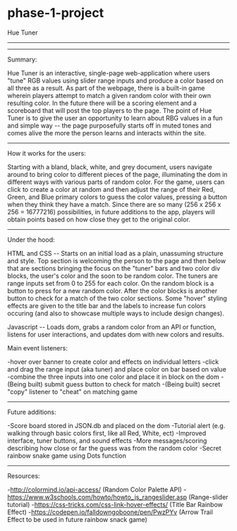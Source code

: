 # phase-1-project
Hue Tuner

********************************************

____________________________________________


Summary:


  Hue Tuner is an interactive, single-page web-application where users "tune" RGB values using slider range inputs and produce a color based on all three as a result. As part of the webpage, there is a built-in game wherein players attempt to match a given random color with their own resulting color. In the future there will be a scoring element and a scoreboard that will post the top players to the page. The point of Hue Tuner is to give the user an opportunity to learn about RBG values in a fun and simple way -- the page purposefully starts off in muted tones and comes alive the more the person learns and interacts within the site.


____________________________________________


How it works for the users:

 Starting with a bland, black, white, and grey document, users navigate around to bring color to different pieces of the page, illuminating the dom in different ways with various parts of random color. For the game, users can click to create a color at random and then adjust the range of their Red, Green, and Blue primary colors to guess the color values, pressing a button when they think they have a match. Since there are so many (256 x 256 x 256 = 16777216) possibilities, in future additions to the app,  players will obtain points based on how close they get to the original color.


 ___________________________________________


Under the hood:


HTML and CSS -- Starts on an initial load as a plain, unassuming structure and style. Top section is welcoming the person to the page and then below that are sections bringing the focus on the "tuner" bars and two color div blocks, the user's color and the soon to be random color. The tuners are range inputs set from 0 to 255 for each color. On the random block is a button to press for a new random color. After the color blocks is another button to check for a match of the two color sections. Some "hover" styling effects are given to the title bar and the labels to increase fun colors occuring (and also to showcase multiple ways to include design changes).


Javascript -- Loads dom, grabs a random color from an API or function, listens for user interactions, and updates dom with new colors and results.


Main event listeners:


  -hover over banner to create color and effects on individual letters
  -click and drag the range input (aka tuner) and place color on bar based on value
  -combine the three inputs into one color and place it in block on the dom
  -(Being built) submit guess button to check for match
  -(Being built) secret "copy" listener to "cheat" on matching game


____________________________________________


Future additions:


  -Score board stored in JSON.db and placed on the dom
  -Tutorial alert (e.g. walking through basic colors first, like all Red, White, ect)
  -Improved interface, tuner buttons, and sound effects
  -More messages/scoring describing how close or far the guess was from the random color
  -Secret rainbow snake game using Dots function


____________________________________________


Resources:


  -http://colormind.io/api-access/ (Random Color Palette API)
  -https://www.w3schools.com/howto/howto_js_rangeslider.asp (Range-slider tutorial)
  -https://css-tricks.com/css-link-hover-effects/ (Title Bar Rainbow Effect)
  -https://codepen.io/falldowngoboone/pen/PwzPYv (Arrow Trail Effect to be used in future rainbow snack game)